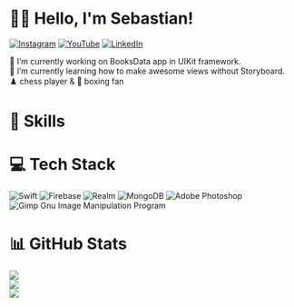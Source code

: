 # 👨‍💻 Hello, I'm Sebastian!
[![Instagram](https://img.shields.io/badge/Instagram-%23E4405F.svg?logo=Instagram&logoColor=white)](https://instagram.com/sebakodzi) 
[![YouTube](https://img.shields.io/badge/YouTube-%23FF0000.svg?logo=YouTube&logoColor=white)](https://youtube.com/c/UCJoc1y_BpuumGXa0gP4upPQ) 
[![LinkedIn](https://img.shields.io/badge/LinkedIn-%230077B5.svg?logo=linkedin&logoColor=white)](https://linkedin.com/in/sebastian-hajduk) 

🔭 I’m currently working on BooksData app in UIKit framework.<br>
🌱 I’m currently learning how to make awesome views without Storyboard.<br>
♟️ chess player & 🥊 boxing fan

# 💪 Skills
 

# 💻 Tech Stack
![Swift](https://img.shields.io/badge/swift-F54A2A?style=for-the-badge&logo=swift&logoColor=white) 
![Firebase](https://img.shields.io/badge/firebase-%23039BE5.svg?style=for-the-badge&logo=firebase) 
![Realm](https://img.shields.io/badge/Realm-39477F?style=for-the-badge&logo=realm&logoColor=white) 
![MongoDB](https://img.shields.io/badge/MongoDB-%234ea94b.svg?style=for-the-badge&logo=mongodb&logoColor=white) 
![Adobe Photoshop](https://img.shields.io/badge/adobephotoshop-%2331A8FF.svg?style=for-the-badge&logo=adobephotoshop&logoColor=white) 
![Gimp Gnu Image Manipulation Program](https://img.shields.io/badge/Gimp-657D8B?style=for-the-badge&logo=gimp&logoColor=FFFFFF)

# 📊 GitHub Stats
![](https://github-readme-stats.vercel.app/api?username=sebahajduk&theme=nord&hide_border=true&include_all_commits=false&count_private=false)<br/>
![](https://github-readme-streak-stats.herokuapp.com/?user=sebahajduk&theme=nord&hide_border=true)<br/>
![](https://github-readme-stats.vercel.app/api/top-langs/?username=sebahajduk&theme=nord&hide_border=true&include_all_commits=false&count_private=false&layout=compact)
